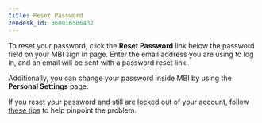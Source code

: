 ```yaml
---
title: Reset Password
zendesk_id: 360016506432
---
```


To reset your password, click the **Reset Password** link below the password field on your MBI sign in page. Enter the email address you are using to log in, and an email will be sent with a password reset link.

Additionally, you can change your password inside MBI by using the **Personal Settings** page.

If you reset your password and still are locked out of your account, follow [these tips](https://support.magento.com/hc/en-us/articles/360016503952) to help pinpoint the problem.
